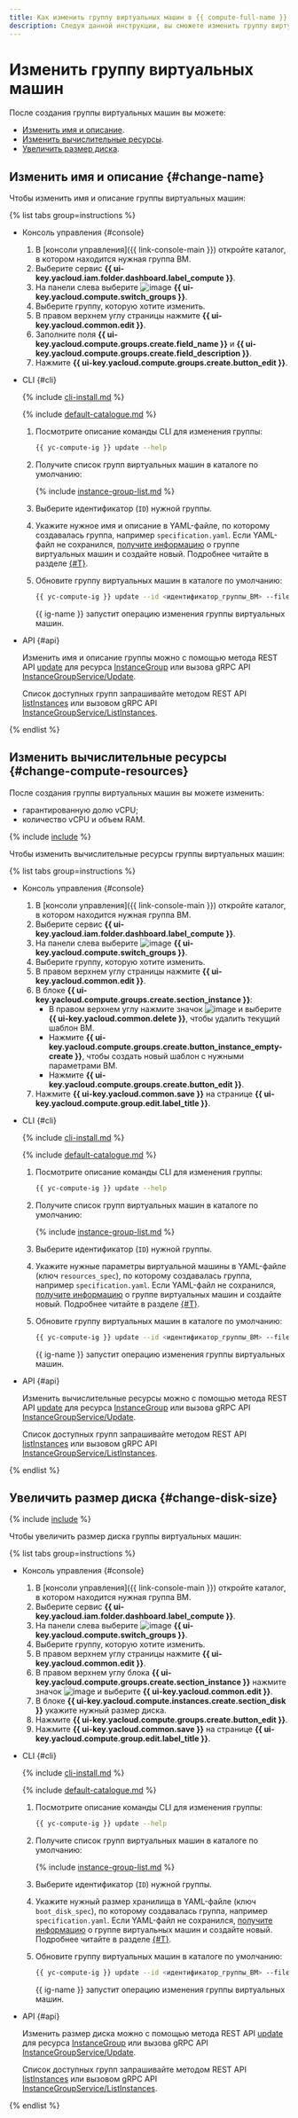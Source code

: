 ```yaml
---
title: Как изменить группу виртуальных машин в {{ compute-full-name }}
description: Следуя данной инструкции, вы сможете изменить группу виртуальных машин.
---
```


# Изменить группу виртуальных машин

После создания группы виртуальных машин вы можете:

* [Изменить имя и описание](#change-name).
* [Изменить вычислительные ресурсы](#change-compute-resources).
* [Увеличить размер диска](#change-disk-size).

## Изменить имя и описание {#change-name}

Чтобы изменить имя и описание группы виртуальных машин:

{% list tabs group=instructions %}

- Консоль управления {#console}

  1. В [консоли управления]({{ link-console-main }}) откройте каталог, в котором находится нужная группа ВМ.
  1. Выберите сервис **{{ ui-key.yacloud.iam.folder.dashboard.label_compute }}**.
  1. На панели слева выберите ![image](../../../_assets/console-icons/layers-3-diagonal.svg) **{{ ui-key.yacloud.compute.switch_groups }}**.
  1. Выберите группу, которую хотите изменить.
  1. В правом верхнем углу страницы нажмите **{{ ui-key.yacloud.common.edit }}**.
  1. Заполните поля **{{ ui-key.yacloud.compute.groups.create.field_name }}** и **{{ ui-key.yacloud.compute.groups.create.field_description }}**.
  1. Нажмите **{{ ui-key.yacloud.compute.groups.create.button_edit }}**.

- CLI {#cli}

  {% include [cli-install.md](../../../_includes/cli-install.md) %}

  {% include [default-catalogue.md](../../../_includes/default-catalogue.md) %}

  1. Посмотрите описание команды CLI для изменения группы:

     ```bash
     {{ yc-compute-ig }} update --help
     ```

  1. Получите список групп виртуальных машин в каталоге по умолчанию:

      {% include [instance-group-list.md](../../../_includes/instance-groups/instance-group-list.md) %}

  1. Выберите идентификатор (`ID`) нужной группы.
  1. Укажите нужное имя и описание в YAML-файле, по которому создавалась группа, например `specification.yaml`. Если YAML-файл не сохранился, [получите информацию](get-info.md) о группе виртуальных машин и создайте новый. Подробнее читайте в разделе [{#T}](create-fixed-group.md).
  1. Обновите группу виртуальных машин в каталоге по умолчанию:

      ```bash
      {{ yc-compute-ig }} update --id <идентификатор_группы_ВМ> --file specification.yaml
      ```

     {{ ig-name }} запустит операцию изменения группы виртуальных машин.

- API {#api}

  Изменить имя и описание группы можно с помощью метода REST API [update](../../instancegroup/api-ref/InstanceGroup/update.md) для ресурса [InstanceGroup](../../instancegroup/api-ref/InstanceGroup/index.md) или вызова gRPC API [InstanceGroupService/Update](../../instancegroup/api-ref/grpc/InstanceGroup/update.md).

  Список доступных групп запрашивайте методом REST API [listInstances](../../instancegroup/api-ref/InstanceGroup/listInstances.md) или вызовом gRPC API [InstanceGroupService/ListInstances](../../instancegroup/api-ref/grpc/InstanceGroup/listInstances.md).

{% endlist %}

## Изменить вычислительные ресурсы {#change-compute-resources}

После создания группы виртуальных машин вы можете изменить:

* гарантированную долю vCPU;
* количество vCPU и объем RAM.

{% include [include](../../../_includes/instance-groups/update-stopped-group-disclaimer.md) %}

Чтобы изменить вычислительные ресурсы группы виртуальных машин:

{% list tabs group=instructions %}

- Консоль управления {#console}

  1. В [консоли управления]({{ link-console-main }}) откройте каталог, в котором находится нужная группа ВМ.
  1. Выберите сервис **{{ ui-key.yacloud.iam.folder.dashboard.label_compute }}**.
  1. На панели слева выберите ![image](../../../_assets/console-icons/layers-3-diagonal.svg) **{{ ui-key.yacloud.compute.switch_groups }}**.
  1. Выберите группу, которую хотите изменить.
  1. В правом верхнем углу страницы нажмите **{{ ui-key.yacloud.common.edit }}**.
  1. В блоке **{{ ui-key.yacloud.compute.groups.create.section_instance }}**:
     * В правом верхнем углу нажмите значок ![image](../../../_assets/console-icons/ellipsis.svg) и выберите **{{ ui-key.yacloud.common.delete }}**, чтобы удалить текущий шаблон ВМ.
     * Нажмите **{{ ui-key.yacloud.compute.groups.create.button_instance_empty-create }}**, чтобы создать новый шаблон с нужными параметрами ВМ.
     * Нажмите **{{ ui-key.yacloud.compute.groups.create.button_edit }}**.
  1. Нажмите **{{ ui-key.yacloud.common.save }}** на странице **{{ ui-key.yacloud.compute.group.edit.label_title }}**.

- CLI {#cli}

  {% include [cli-install.md](../../../_includes/cli-install.md) %}

  {% include [default-catalogue.md](../../../_includes/default-catalogue.md) %}

  1. Посмотрите описание команды CLI для изменения группы:

     ```bash
     {{ yc-compute-ig }} update --help
     ```

  1. Получите список групп виртуальных машин в каталоге по умолчанию:

      {% include [instance-group-list.md](../../../_includes/instance-groups/instance-group-list.md) %}

  1. Выберите идентификатор (`ID`) нужной группы.
  1. Укажите нужные параметры виртуальной машины в YAML-файле (ключ `resources_spec`), по которому создавалась группа, например `specification.yaml`. Если YAML-файл не сохранился, [получите информацию](get-info.md) о группе виртуальных машин и создайте новый. Подробнее читайте в разделе [{#T}](create-fixed-group.md).
  1. Обновите группу виртуальных машин в каталоге по умолчанию:

      ```bash
      {{ yc-compute-ig }} update --id <идентификатор_группы_ВМ> --file specification.yaml
      ```

     {{ ig-name }} запустит операцию изменения группы виртуальных машин.

- API {#api}

  Изменить вычислительные ресурсы можно с помощью метода REST API [update](../../instancegroup/api-ref/InstanceGroup/update.md) для ресурса [InstanceGroup](../../instancegroup/api-ref/InstanceGroup/index.md) или вызова gRPC API [InstanceGroupService/Update](../../instancegroup/api-ref/grpc/InstanceGroup/update.md).

  Список доступных групп запрашивайте методом REST API [listInstances](../../instancegroup/api-ref/InstanceGroup/listInstances.md) или вызовом gRPC API [InstanceGroupService/ListInstances](../../instancegroup/api-ref/grpc/InstanceGroup/listInstances.md).

{% endlist %}

## Увеличить размер диска {#change-disk-size}

{% include [include](../../../_includes/instance-groups/update-stopped-group-disclaimer.md) %}

Чтобы увеличить размер диска группы виртуальных машин:

{% list tabs group=instructions %}

- Консоль управления {#console}

  1. В [консоли управления]({{ link-console-main }}) откройте каталог, в котором находится нужная группа ВМ.
  1. Выберите сервис **{{ ui-key.yacloud.iam.folder.dashboard.label_compute }}**.
  1. На панели слева выберите ![image](../../../_assets/console-icons/layers-3-diagonal.svg) **{{ ui-key.yacloud.compute.switch_groups }}**.
  1. Выберите группу, которую хотите изменить.
  1. В правом верхнем углу страницы нажмите **{{ ui-key.yacloud.common.edit }}**.
  1. В правом верхнем углу блока **{{ ui-key.yacloud.compute.groups.create.section_instance }}** нажмите значок ![image](../../../_assets/console-icons/ellipsis.svg) и выберите **{{ ui-key.yacloud.common.edit }}**.
  1. В блоке **{{ ui-key.yacloud.compute.instances.create.section_disk }}** укажите нужный размер диска.
  1. Нажмите **{{ ui-key.yacloud.compute.groups.create.button_edit }}**.
  1. Нажмите **{{ ui-key.yacloud.common.save }}** на странице **{{ ui-key.yacloud.compute.group.edit.label_title }}**.

- CLI {#cli}

  {% include [cli-install.md](../../../_includes/cli-install.md) %}

  {% include [default-catalogue.md](../../../_includes/default-catalogue.md) %}

  1. Посмотрите описание команды CLI для изменения группы:

     ```bash
     {{ yc-compute-ig }} update --help
     ```

  1. Получите список групп виртуальных машин в каталоге по умолчанию:

      {% include [instance-group-list.md](../../../_includes/instance-groups/instance-group-list.md) %}

  1. Выберите идентификатор (`ID`) нужной группы.
  1. Укажите нужный размер хранилища в YAML-файле (ключ `boot_disk_spec`), по которому создавалась группа, например `specification.yaml`. Если YAML-файл не сохранился, [получите информацию](get-info.md) о группе виртуальных машин и создайте новый. Подробнее читайте в разделе [{#T}](create-fixed-group.md).
  1. Обновите группу виртуальных машин в каталоге по умолчанию:

      ```bash
      {{ yc-compute-ig }} update --id <идентификатор_группы_ВМ> --file specification.yaml
      ```

     {{ ig-name }} запустит операцию изменения группы виртуальных машин.

- API {#api}

  Изменить размер диска можно с помощью метода REST API [update](../../instancegroup/api-ref/InstanceGroup/update.md) для ресурса [InstanceGroup](../../instancegroup/api-ref/InstanceGroup/index.md) или вызова gRPC API [InstanceGroupService/Update](../../instancegroup/api-ref/grpc/InstanceGroup/update.md).

  Список доступных групп запрашивайте методом REST API [listInstances](../../instancegroup/api-ref/InstanceGroup/listInstances.md) или вызовом gRPC API [InstanceGroupService/ListInstances](../../instancegroup/api-ref/grpc/InstanceGroup/listInstances.md).

{% endlist %}

